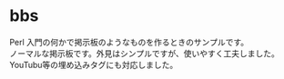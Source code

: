 # bbs
Perl 入門の何かで掲示板のようなものを作るときのサンプルです。<br>
ノーマルな掲示板です。外見はシンプルですが、使いやすく工夫しました。<br>
YouTubu等の埋め込みタグにも対応しました。
